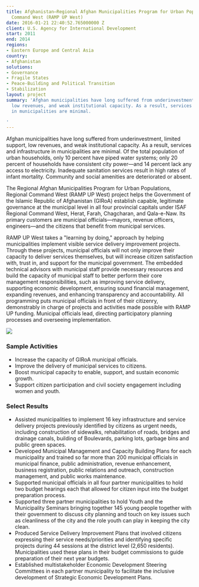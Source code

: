 ```yaml
---
title: Afghanistan—Regional Afghan Municipalities Program for Urban Populations, Regional
  Command West (RAMP UP West)
date: 2016-01-21 22:40:52.765000000 Z
client: U.S. Agency for International Development
start: 2011
end: 2014
regions:
- Eastern Europe and Central Asia
country:
- Afghanistan
solutions:
- Governance
- Fragile States
- Peace-Building and Political Transition
- Stabilization
layout: project
summary: 'Afghan municipalities have long suffered from underinvestment, limited support,
  low revenues, and weak institutional capacity. As a result, services and infrastructure
  in municipalities are minimal.

'
---
```


Afghan municipalities have long suffered from underinvestment, limited support, low revenues, and weak institutional capacity. As a result, services and infrastructure in municipalities are minimal. Of the total population of urban households, only 10 percent have piped water systems; only 20 percent of households have consistent city power—and 14 percent lack any access to electricity. Inadequate sanitation services result in high rates of infant mortality. Community and social amenities are deteriorated or absent.

The Regional Afghan Municipalities Program for Urban Populations, Regional Command West (RAMP UP West) project helps the Government of the Islamic Republic of Afghanistan (GIRoA) establish capable, legitimate governance at the municipal level in all four provincial capitals under ISAF Regional Command West, Herat, Farah, Chagcharan, and Qala-e-Naw. Its primary customers are municipal officials—mayors, revenue officers, engineers—and the citizens that benefit from municipal services.

RAMP UP West takes a "learning by doing," approach by helping municipalities implement visible service delivery improvement projects. Through these projects, municipal officials will not only improve their capacity to deliver services themselves, but will increase citizen satisfaction with, trust in, and support for the municipal government. The embedded technical advisors with municipal staff provide necessary resources and build the capacity of municipal staff to better perform their core management responsibilities, such as improving service delivery, supporting economic development, ensuring sound financial management, expanding revenues, and enhancing transparency and accountability. All programming puts municipal officials in front of their citizenry, demonstrably in charge of projects and activities made possible with RAMP UP funding. Municipal officials lead, directing participatory planning processes and overseeing implementation.

![][1]

###  Sample Activities

* Increase the capacity of GIRoA municipal officials.
* Improve the delivery of municipal services to citizens.
* Boost municipal capacity to enable, support, and sustain economic growth.
* Support citizen participation and civil society engagement including women and youth.

###  Select Results

* Assisted municipalities to implement 16 key infrastructure and service delivery projects previously identified by citizens as urgent needs, including construction of sidewalks, rehabilitation of roads, bridges and drainage canals, building of Boulevards, parking lots, garbage bins and public green spaces.
* Developed Municipal Management and Capacity Building Plans for each municipality and trained so far more than 200 municipal officials in municipal finance, public administration, revenue enhancement, business registration, public relations and outreach, construction management, and public works maintenance.
* Supported municipal officials in all four partner municipalities to hold two budget hearings each that allowed for citizen input into the budget preparation process.
* Supported three partner municipalities to hold Youth and the Municipality Seminars bringing together 145 young people together with their government to discuss city planning and touch on key issues such as cleanliness of the city and the role youth can play in keeping the city clean.
* Produced Service Delivery Improvement Plans that involved citizens expressing their service needs/priorities and identifying specific projects during 44 sessions at the district level (2,650 residents).  Municipalities used these plans in their budget commissions to guide preparation of their next year budgets.
* Established multistakeholder Economic Development Steering Committees in each partner municipality to facilitate the inclusive development of Strategic Economic Development Plans.

[1]: https://assetify-dai.com/projects/RampUpWest_0.jpg
